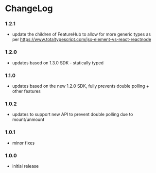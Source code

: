 # ChangeLog
### 1.2.1
- update the children of FeatureHub to allow for more generic types as per https://www.totaltypescript.com/jsx-element-vs-react-reactnode
### 1.2.0 
- updates based on 1.3.0 SDK - statically typed
### 1.1.0 
- updates based on the new 1.2.0 SDK, fully prevents double polling + other features
### 1.0.2 
- updates to support new API to prevent double polling due to mount/unmount
### 1.0.1 
- minor fixes
### 1.0.0 
- initial release